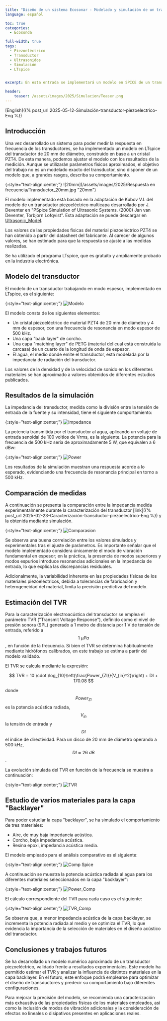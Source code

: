 ```yaml
---
title: "Diseño de un sistema Ecosonar - Modelado y simulación de un transductor piezoeléctrico"
language: español

toc: true
categories: 
  - Ecosonda  

full-width: true
tags:
  - Piezoeléctrico
  - Transductor
  - Ultrasonidos
  - Simulación
  - LTspice


excerpt: En esta entrada se implementará un modelo en SPICE de un transductor ultrasónico. Para validar este modelo, se comprobará que los resultados de la simulación se ajustan a las medidas realizadas sobre el transductor diseñado y construido, descritas en el post anterior. A partir de estos datos se estimará la TVR del transductor.

header:
    teaser: /assets/images/2025/Simulacion/Teaser.png
---
```


[English]({% post_url 2025-05-12-Simulación-transductor-piezoelectrico-Eng %})

## Introducción

Una vez desarrollado un sistema para poder medir la respuesta en frecuencia de los transductores, se ha implementado un modelo en LTspice del transductor de 20 mm de diámetro, construido en base a un cristal PZT4. De esta manera, podemos ajustar el modelo con los resultados de la medición. Aunque se utilizarán parámetros físicos aproximados, el objetivo del trabajo no es un modelado exacto del transductor, sino disponer de un modelo que, a grandes rasgos, describa su comportamiento.

{:style="text-align:center;"}
![20mm](/assets/images/2025/Respuesta en frecuencia/Transductor_20mm.jpg "20mm")

El modelo implementado está basado en la adaptación de Kubov V.I. del modelo de un transductor piezoeléctrico multicapa desarrollado por J. Deventer en "PSpice Simulation of Ultrasonic Systems. (2000) Jan van Deventer, Torbjorn Lofqvist". Esta adaptación se puede descargar en [Ultrasonic_Model](https://ltwiki.org/files/LTspiceIV/examples/PiezoAcoustic/).

Los valores de las propiedades físicas del material piezoeléctrico PZT4 se han obtenido a partir del datasheet del fabricante. Al carecer de algunos valores, se han estimado para que la respuesta se ajuste a las medidas realizadas.

Se ha utilizado el programa LTspice, que es gratuito y ampliamente probado en la industria electrónica.

## Modelo del transductor

El modelo de un transductor trabajando en modo espesor, implementado en LTspice, es el siguiente:

{:style="text-align:center;"}
![Modelo](/assets/images/2025/Simulacion/Modelo_spiceAC_1.png "Modelo")

El modelo consta de los siguientes elementos:

- Un cristal piezoeléctrico de material PZT4 de 20 mm de diámetro y 4 mm de espesor, con una frecuencia de resonancia en modo espesor de 500 kHz.
- Una capa "back layer" de corcho.
- Una capa "matching layer" de PETG (material del cual está construida la carcasa) de un cuarto de la longitud de onda de espesor.
- El agua, el medio donde emite el transductor, está modelada por la impedancia de radiación del transductor.

Los valores de la densidad y de la velocidad de sonido en los diferentes materiales se han aproximado a valores obtenidos de diferentes estudios publicados.

## Resultados de la simulación

La impedancia del transductor, medida como la división entre la tensión de entrada de la fuente y su intensidad, tiene el siguiente comportamiento:

{:style="text-align:center;"}
![Impedance](/assets/images/2025/Simulacion/Z_cork.png "Impedance")

La potencia transmitida por el transductor al agua, aplicando un voltaje de entrada senoidal de 100 voltios de Vrms, es la siguiente. La potencia para la frecuencia de 500 kHz sería de aproximadamente 5 W, que equivalen a 6 dBw:

{:style="text-align:center;"}
![Power](/assets/images/2025/Simulacion/Power_Cork.png "Power")

Los resultados de la simulación muestran una respuesta acorde a lo esperado, evidenciando una frecuencia de resonancia principal en torno a 500 kHz.

## Comparación de medidas

A continuación se presenta la comparación entre la impedancia medida experimentalmente durante la caracterización del transductor [link]({% post_url 2025-02-23-Caracterización-transductor-piezoelectrico-Eng %}) y la obtenida mediante simulación.

{:style="text-align:center;"}
![Comparasion](/assets/images/2025/Simulacion/Comp_Z.png "Comparasion")

Se observa una buena correlación entre los valores simulados y experimentales tras el ajuste de parámetros. Es importante señalar que el modelo implementado considera únicamente el modo de vibración fundamental en espesor; en la práctica, la presencia de modos superiores y modos espurios introduce resonancias adicionales en la impedancia de entrada, lo que explica las discrepancias residuales.

Adicionalmente, la variabilidad inherente en las propiedades físicas de los materiales piezoeléctricos, debida a tolerancias de fabricación y heterogeneidad del material, limita la precisión predictiva del modelo.

## Estimación del TVR

Para la caracterización electroacústica del transductor se emplea el parámetro TVR ("Transmit Voltage Response"), definido como el nivel de presión sonora (SPL) generado a 1 metro de distancia por 1 V de tensión de entrada, referido a $$1~\mu Pa$$, en función de la frecuencia. Si bien el TVR se determina habitualmente mediante hidrófonos calibrados, en este trabajo se estima a partir del modelo validado.

El TVR se calcula mediante la expresión:

$$
TVR = 10 \cdot \log_{10}\left(\frac{Power_{Zl}}{V_{in}^2}\right) + DI + 170.08
$$

donde $$Power_{Zl}$$ es la potencia acústica radiada, $$V_{in}$$ la tensión de entrada y $$DI$$ el índice de directividad. Para un disco de 20 mm de diámetro operando a 500 kHz, $$DI \approx 26~dB$$.

La evolución simulada del TVR en función de la frecuencia se muestra a continuación:

{:style="text-align:center;"}
![TVR](/assets/images/2025/Simulacion/TVR_AC.png "TVR")

## Estudio de varios materiales para la capa "Backlayer"

Para poder estudiar la capa "backlayer", se ha simulado el comportamiento de tres materiales:

- Aire, de muy baja impedancia acústica.
- Corcho, baja impedancia acústica.
- Resina epoxi, impedancia acústica media.

El modelo empleado para el análisis comparativo es el siguiente:

{:style="text-align:center;"}
![Comp Spice](/assets/images/2025/Simulacion/Modelo_SpiceAC_1_Comp.png "Comp Spice")

A continuación se muestra la potencia acústica radiada al agua para los diferentes materiales seleccionados en la capa "backlayer":

{:style="text-align:center;"}
![Power_Comp](/assets/images/2025/Simulacion/Power_Cork_Comp.png "Power_Comp")

El cálculo correspondiente del TVR para cada caso es el siguiente:

{:style="text-align:center;"}
![TVR_Comp](/assets/images/2025/Simulacion/TVR_Comp.png "TVR_Comp")

Se observa que, a menor impedancia acústica de la capa backlayer, se incrementa la potencia radiada al medio y se optimiza el TVR, lo que evidencia la importancia de la selección de materiales en el diseño acústico del transductor.

## Conclusiones y trabajos futuros

Se ha desarrollado un modelo numérico aproximado de un transductor piezoeléctrico, validado frente a resultados experimentales. Este modelo ha permitido estimar el TVR y analizar la influencia de distintos materiales en la capa backlayer. En el futuro, este enfoque podrá emplearse para optimizar el diseño de transductores y predecir su comportamiento bajo diferentes configuraciones.

Para mejorar la precisión del modelo, se recomienda una caracterización más exhaustiva de las propiedades físicas de los materiales empleados, así como la inclusión de modos de vibración adicionales y la consideración de efectos no lineales o disipativos presentes en aplicaciones reales.
